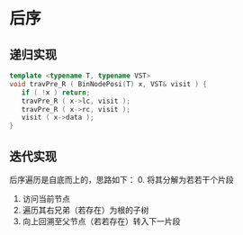 # 后序
## 递归实现
```c++
template <typename T, typename VST>
void travPre_R ( BinNodePosi(T) x, VST& visit ) { 
   if ( !x ) return; 
   travPre_R ( x->lc, visit ); 
   travPre_R ( x->rc, visit ); 
   visit ( x->data ); 
} 
```

## 迭代实现
后序遍历是自底而上的，思路如下：
0. 将其分解为若若干个片段
1. 访问当前节点
2. 遍历其右兄弟（若存在）为根的子树
3. 向上回溯至父节点（若若存在）转入下一片段
